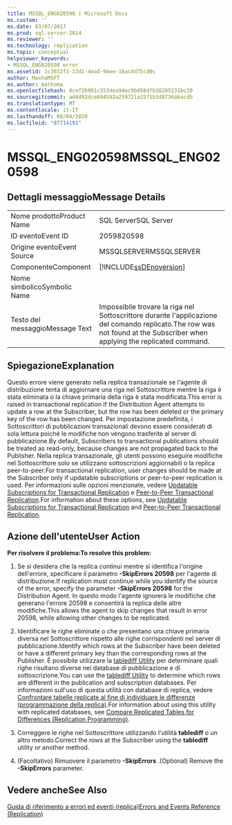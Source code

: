 ```yaml
---
title: MSSQL_ENG020598 | Microsoft Docs
ms.custom: ''
ms.date: 03/07/2017
ms.prod: sql-server-2014
ms.reviewer: ''
ms.technology: replication
ms.topic: conceptual
helpviewer_keywords:
- MSSQL_ENG020598 error
ms.assetid: 1c3032f2-23d1-4ead-94ee-16ac4d75cd0c
author: MashaMSFT
ms.author: mathoma
ms.openlocfilehash: 8cef26001c353dea94ec9b658dfb38285231bc20
ms.sourcegitcommit: ad4d92dce894592a259721a1571b1d8736abacdb
ms.translationtype: MT
ms.contentlocale: it-IT
ms.lasthandoff: 08/04/2020
ms.locfileid: "87714191"
---
```

# <a name="mssql_eng020598"></a><span data-ttu-id="0161a-102">MSSQL_ENG020598</span><span class="sxs-lookup"><span data-stu-id="0161a-102">MSSQL_ENG020598</span></span>
    
## <a name="message-details"></a><span data-ttu-id="0161a-103">Dettagli messaggio</span><span class="sxs-lookup"><span data-stu-id="0161a-103">Message Details</span></span>  
  
|||  
|-|-|  
|<span data-ttu-id="0161a-104">Nome prodotto</span><span class="sxs-lookup"><span data-stu-id="0161a-104">Product Name</span></span>|<span data-ttu-id="0161a-105">SQL Server</span><span class="sxs-lookup"><span data-stu-id="0161a-105">SQL Server</span></span>|  
|<span data-ttu-id="0161a-106">ID evento</span><span class="sxs-lookup"><span data-stu-id="0161a-106">Event ID</span></span>|<span data-ttu-id="0161a-107">20598</span><span class="sxs-lookup"><span data-stu-id="0161a-107">20598</span></span>|  
|<span data-ttu-id="0161a-108">Origine evento</span><span class="sxs-lookup"><span data-stu-id="0161a-108">Event Source</span></span>|<span data-ttu-id="0161a-109">MSSQLSERVER</span><span class="sxs-lookup"><span data-stu-id="0161a-109">MSSQLSERVER</span></span>|  
|<span data-ttu-id="0161a-110">Componente</span><span class="sxs-lookup"><span data-stu-id="0161a-110">Component</span></span>|[!INCLUDE[ssDEnoversion](../../includes/ssdenoversion-md.md)]|  
|<span data-ttu-id="0161a-111">Nome simbolico</span><span class="sxs-lookup"><span data-stu-id="0161a-111">Symbolic Name</span></span>||  
|<span data-ttu-id="0161a-112">Testo del messaggio</span><span class="sxs-lookup"><span data-stu-id="0161a-112">Message Text</span></span>|<span data-ttu-id="0161a-113">Impossibile trovare la riga nel Sottoscrittore durante l'applicazione del comando replicato.</span><span class="sxs-lookup"><span data-stu-id="0161a-113">The row was not found at the Subscriber when applying the replicated command.</span></span>|  
  
## <a name="explanation"></a><span data-ttu-id="0161a-114">Spiegazione</span><span class="sxs-lookup"><span data-stu-id="0161a-114">Explanation</span></span>  
 <span data-ttu-id="0161a-115">Questo errore viene generato nella replica transazionale se l'agente di distribuzione tenta di aggiornare una riga nel Sottoscrittore mentre la riga è stata eliminata o la chiave primaria della riga è stata modificata.</span><span class="sxs-lookup"><span data-stu-id="0161a-115">This error is raised in transactional replication if the Distribution Agent attempts to update a row at the Subscriber, but the row has been deleted or the primary key of the row has been changed.</span></span> <span data-ttu-id="0161a-116">Per impostazione predefinita, i Sottoscrittori di pubblicazioni transazionali devono essere considerati di sola lettura poiché le modifiche non vengono trasferite al server di pubblicazione.</span><span class="sxs-lookup"><span data-stu-id="0161a-116">By default, Subscribers to transactional publications should be treated as read-only, because changes are not propagated back to the Publisher.</span></span> <span data-ttu-id="0161a-117">Nella replica transazionale, gli utenti possono eseguire modifiche nel Sottoscrittore solo se utilizzano sottoscrizioni aggiornabili o la replica peer-to-peer.</span><span class="sxs-lookup"><span data-stu-id="0161a-117">For transactional replication, user changes should be made at the Subscriber only if updatable subscriptions or peer-to-peer replication is used.</span></span> <span data-ttu-id="0161a-118">Per informazioni sulle opzioni menzionate, vedere [Updatable Subscriptions for Transactional Replication](transactional/updatable-subscriptions-for-transactional-replication.md) e [Peer-to-Peer Transactional Replication](transactional/peer-to-peer-transactional-replication.md).</span><span class="sxs-lookup"><span data-stu-id="0161a-118">For information about these options, see [Updatable Subscriptions for Transactional Replication](transactional/updatable-subscriptions-for-transactional-replication.md) and [Peer-to-Peer Transactional Replication](transactional/peer-to-peer-transactional-replication.md).</span></span>  
  
## <a name="user-action"></a><span data-ttu-id="0161a-119">Azione dell'utente</span><span class="sxs-lookup"><span data-stu-id="0161a-119">User Action</span></span>  
 <span data-ttu-id="0161a-120">**Per risolvere il problema:**</span><span class="sxs-lookup"><span data-stu-id="0161a-120">**To resolve this problem:**</span></span>  
  
1.  <span data-ttu-id="0161a-121">Se si desidera che la replica continui mentre si identifica l'origine dell'errore, specificare il parametro **-SkipErrors 20598** per l'agente di distribuzione.</span><span class="sxs-lookup"><span data-stu-id="0161a-121">If replication must continue while you identify the source of the error, specify the parameter **-SkipErrors 20598** for the Distribution Agent.</span></span> <span data-ttu-id="0161a-122">In questo modo l'agente ignorerà le modifiche che generano l'errore 20598 e consentirà la replica delle altre modifiche.</span><span class="sxs-lookup"><span data-stu-id="0161a-122">This allows the agent to skip changes that result in error 20598, while allowing other changes to be replicated.</span></span>  
  
2.  <span data-ttu-id="0161a-123">Identificare le righe eliminate o che presentano una chiave primaria diversa nel Sottoscrittore rispetto alle righe corrispondenti nel server di pubblicazione.</span><span class="sxs-lookup"><span data-stu-id="0161a-123">Identify which rows at the Subscriber have been deleted or have a different primary key than the corresponding rows at the Publisher.</span></span> <span data-ttu-id="0161a-124">È possibile utilizzare la [tablediff Utility](../../tools/tablediff-utility.md) per determinare quali righe risultano diverse nei database di pubblicazione e di sottoscrizione.</span><span class="sxs-lookup"><span data-stu-id="0161a-124">You can use the [tablediff Utility](../../tools/tablediff-utility.md) to determine which rows are different in the publication and subscription databases.</span></span> <span data-ttu-id="0161a-125">Per informazioni sull'uso di questa utilità con database di replica, vedere [Confrontare tabelle replicate al fine di individuare le differenze &#40;programmazione della replica&#41;](administration/compare-replicated-tables-for-differences-replication-programming.md).</span><span class="sxs-lookup"><span data-stu-id="0161a-125">For information about using this utility with replicated databases, see [Compare Replicated Tables for Differences &#40;Replication Programming&#41;](administration/compare-replicated-tables-for-differences-replication-programming.md).</span></span>  
  
3.  <span data-ttu-id="0161a-126">Correggere le righe nel Sottoscrittore utilizzando l'utilità **tablediff** o un altro metodo.</span><span class="sxs-lookup"><span data-stu-id="0161a-126">Correct the rows at the Subscriber using the **tablediff** utility or another method.</span></span>  
  
4.  <span data-ttu-id="0161a-127">(Facoltativo) Rimuovere il parametro **-SkipErrors** .</span><span class="sxs-lookup"><span data-stu-id="0161a-127">(Optional) Remove the **-SkipErrors** parameter.</span></span>  
  
## <a name="see-also"></a><span data-ttu-id="0161a-128">Vedere anche</span><span class="sxs-lookup"><span data-stu-id="0161a-128">See Also</span></span>  
 [<span data-ttu-id="0161a-129">Guida di riferimento a errori ed eventi &#40;replica&#41;</span><span class="sxs-lookup"><span data-stu-id="0161a-129">Errors and Events Reference &#40;Replication&#41;</span></span>](errors-and-events-reference-replication.md)  
  
  
